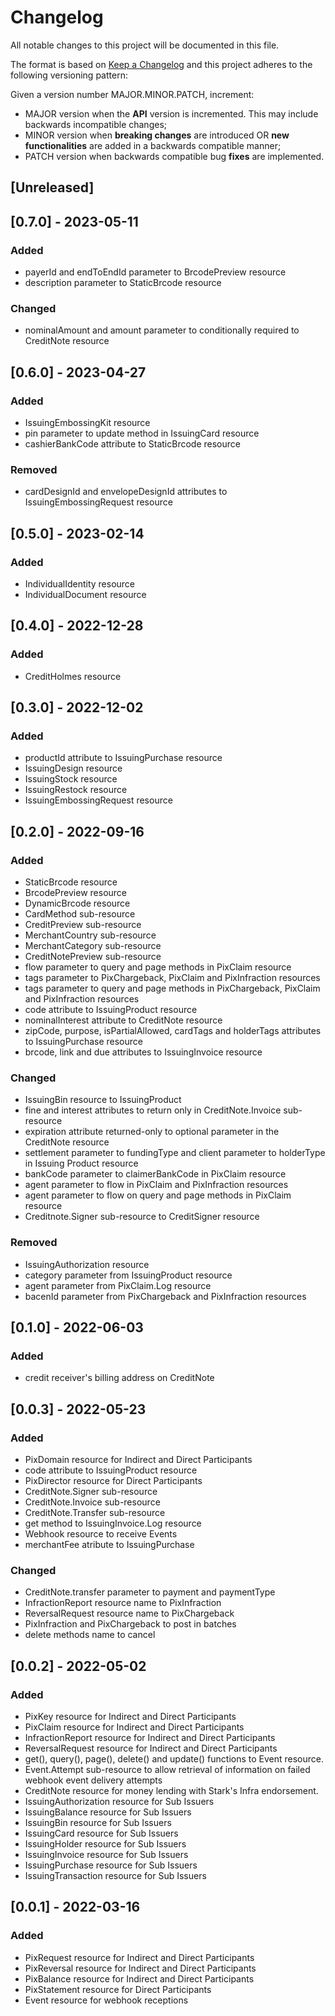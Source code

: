 # Changelog

All notable changes to this project will be documented in this file.

The format is based on [Keep a Changelog](https://keepachangelog.com/en/1.0.0/)
and this project adheres to the following versioning pattern:

Given a version number MAJOR.MINOR.PATCH, increment:

- MAJOR version when the **API** version is incremented. This may include backwards incompatible changes;
- MINOR version when **breaking changes** are introduced OR **new functionalities** are added in a backwards compatible manner;
- PATCH version when backwards compatible bug **fixes** are implemented.


## [Unreleased]

## [0.7.0] - 2023-05-11
### Added
- payerId and endToEndId parameter to BrcodePreview resource
- description parameter to StaticBrcode resource
### Changed
- nominalAmount and amount parameter to conditionally required to CreditNote resource

## [0.6.0] - 2023-04-27
### Added
- IssuingEmbossingKit resource
- pin parameter to update method in IssuingCard resource
- cashierBankCode attribute to StaticBrcode resource
### Removed
- cardDesignId and envelopeDesignId attributes to IssuingEmbossingRequest resource

## [0.5.0] - 2023-02-14
### Added
- IndividualIdentity resource
- IndividualDocument resource

## [0.4.0] - 2022-12-28
### Added
- CreditHolmes resource

## [0.3.0] - 2022-12-02
### Added
- productId attribute to IssuingPurchase resource
- IssuingDesign resource
- IssuingStock resource
- IssuingRestock resource
- IssuingEmbossingRequest resource

## [0.2.0] - 2022-09-16
### Added
- StaticBrcode resource
- BrcodePreview resource
- DynamicBrcode resource
- CardMethod sub-resource
- CreditPreview sub-resource
- MerchantCountry sub-resource
- MerchantCategory sub-resource
- CreditNotePreview sub-resource
- flow parameter to query and page methods in PixClaim resource
- tags parameter to PixChargeback, PixClaim and PixInfraction resources
- tags parameter to query and page methods in PixChargeback, PixClaim and PixInfraction resources
- code attribute to IssuingProduct resource
- nominalInterest attribute to CreditNote resource
- zipCode, purpose, isPartialAllowed, cardTags and holderTags attributes to IssuingPurchase resource
- brcode, link and due attributes to IssuingInvoice resource
### Changed
- IssuingBin resource to IssuingProduct
- fine and interest attributes to return only in CreditNote.Invoice sub-resource
- expiration attribute returned-only to optional parameter in the CreditNote resource
- settlement parameter to fundingType and client parameter to holderType in Issuing Product resource
- bankCode parameter to claimerBankCode in PixClaim resource
- agent parameter to flow in PixClaim and PixInfraction resources
- agent parameter to flow on query and page methods in PixClaim resource
- Creditnote.Signer sub-resource to CreditSigner resource
### Removed
- IssuingAuthorization resource
- category parameter from IssuingProduct resource
- agent parameter from PixClaim.Log resource
- bacenId parameter from PixChargeback and PixInfraction resources

## [0.1.0] - 2022-06-03
### Added
- credit receiver's billing address on CreditNote

## [0.0.3] - 2022-05-23
### Added
- PixDomain resource for Indirect and Direct Participants
- code attribute to IssuingProduct resource
- PixDirector resource for Direct Participants
- CreditNote.Signer sub-resource
- CreditNote.Invoice sub-resource
- CreditNote.Transfer sub-resource
- get method to IssuingInvoice.Log resource
- Webhook resource to receive Events
- merchantFee atribute to IssuingPurchase
### Changed
- CreditNote.transfer parameter to payment and paymentType
- InfractionReport resource name to PixInfraction
- ReversalRequest resource name to PixChargeback
- PixInfraction and PixChargeback to post in batches
- delete methods name to cancel

## [0.0.2] - 2022-05-02
### Added
- PixKey resource for Indirect and Direct Participants
- PixClaim resource for Indirect and Direct Participants
- InfractionReport resource for Indirect and Direct Participants
- ReversalRequest resource for Indirect and Direct Participants
- get(), query(), page(), delete() and update() functions to Event resource.
- Event.Attempt sub-resource to allow retrieval of information on failed webhook event delivery attempts
- CreditNote resource for money lending with Stark's Infra endorsement.
- IssuingAuthorization resource for Sub Issuers
- IssuingBalance resource for Sub Issuers
- IssuingBin resource for Sub Issuers
- IssuingCard resource for Sub Issuers
- IssuingHolder resource for Sub Issuers
- IssuingInvoice resource for Sub Issuers
- IssuingPurchase resource for Sub Issuers
- IssuingTransaction resource for Sub Issuers

## [0.0.1] - 2022-03-16
### Added
- PixRequest resource for Indirect and Direct Participants
- PixReversal resource for Indirect and Direct Participants
- PixBalance resource for Indirect and Direct Participants
- PixStatement resource for Direct Participants
- Event resource for webhook receptions
